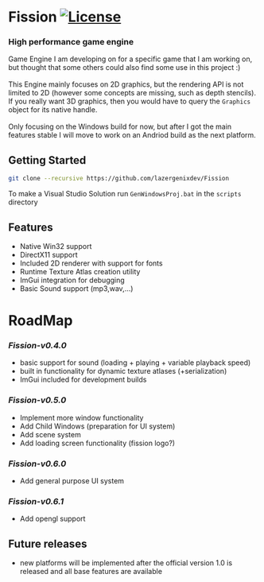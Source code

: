 # Fission [![License](https://img.shields.io/github/license/lazergenixdev/Fission?color=dodgerblue&style=plastic)](https://github.com/lazergenixdev/Fission/blob/master/LICENSE)
### High performance game engine
Game Engine I am developing on for a specific game that I am working on, but thought that some others could also find some use in this project :)
\
\
This Engine mainly focuses on 2D graphics, but the rendering API is not limited to 2D (however some concepts are missing, such as depth stencils).
If you really want 3D graphics, then you would have to query the `Graphics` object for its native handle.
\
\
Only focusing on the Windows build for now, but after I got the main features stable I will move to work on an Andriod build as the next platform.

## Getting Started
```sh
git clone --recursive https://github.com/lazergenixdev/Fission
```
To make a Visual Studio Solution run `GenWindowsProj.bat` in the `scripts` directory

## Features
- Native Win32 support
- DirectX11 support
- Included 2D renderer with support for fonts
- Runtime Texture Atlas creation utility
- ImGui integration for debugging
- Basic Sound support (mp3,wav,...)

# RoadMap
### *Fission-v0.4.0*
- basic support for sound (loading + playing + variable playback speed)
- built in functionality for dynamic texture atlases (+serialization)
- ImGui included for development builds
### *Fission-v0.5.0*
- Implement more window functionality
- Add Child Windows (preparation for UI system)
- Add scene system
- Add loading screen functionality (fission logo?)
### *Fission-v0.6.0*
- Add general purpose UI system
### *Fission-v0.6.1*
- Add opengl support
## Future releases
- new platforms will be implemented after the official version 1.0 is released and all base features are available
